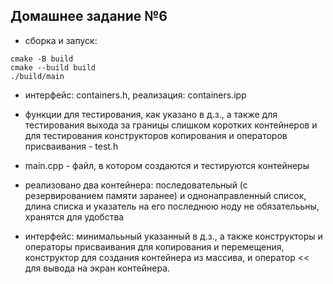 ## Домашнее задание №6

- сборка и запуск:

```
cmake -B build
cmake --build build
./build/main
```

- интерфейс: containers.h, реализация: containers.ipp

- функции для тестирования, как указано в д.з., а также для тестирования выхода за границы слишком коротких контейнеров и для тестирования конструкторов копирования и операторов присваивания - test.h

- main.cpp - файл, в котором создаются и тестируются контейнеры

- реализовано два контейнера: последовательный (с резервированием памяти заранее) и однонаправленный список, длина списка и указатель на его последнюю ноду не обязателььны, хранятся для удобства

- интерфейс: минималььный указанный в д.з., а также конструкторы и операторы присваивания для копирования и перемещения, конструктор для создания контейнера из массива, и оператор << для вывода на экран контейнера.
